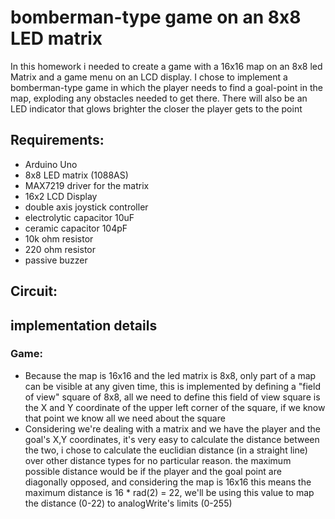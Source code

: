# bomberman-type game on an 8x8 LED matrix
In this homework i needed to create a game with a 16x16 map on an 8x8 led Matrix and a game menu on an LCD display. I chose to implement a bomberman-type game in which the player needs to find a goal-point in the map, exploding any obstacles needed to get there. There will also be an LED indicator that glows brighter the closer the player gets to the point

## Requirements:
 - Arduino Uno
 - 8x8 LED matrix (1088AS)
 - MAX7219 driver for the matrix
 - 16x2 LCD Display
 - double axis joystick controller
 - electrolytic capacitor 10uF
 - ceramic capacitor 104pF
 - 10k ohm resistor
 - 220 ohm resistor
 - passive buzzer

## Circuit:

 ## implementation details
### Game:
- Because the map is 16x16 and the led matrix is 8x8, only part of a map can be visible at any given time, this is implemented by defining a "field of view" square of 8x8, all we need to define this field of view square is the X and Y coordinate of the upper left corner of the square, if we know that point we know all we need about the square
- Considering we're dealing with a matrix and we have the player and the goal's X,Y coordinates, it's very easy to calculate the distance between the two, i chose to calculate the euclidian distance (in a straight line) over other distance types for no particular reason. the maximum possible distance would be if the player and the goal point are diagonally opposed, and considering the map is 16x16 this means the maximum distance is 16 * rad(2) = 22, we'll be using this value to map the distance (0-22) to analogWrite's limits (0-255)

